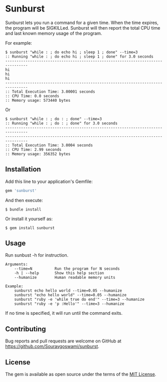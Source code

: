 # Sunburst
Sunburst lets you run a command for a given time.
When the time expires, the program will be SIGKILLed.
Sunburst will then report the total CPU time and last known memory usage
of the program.

For example:

```
$ sunburst "while : ; do echo hi ; sleep 1 ; done" --time=3
:: Running "while : ; do echo hi ; sleep 1 ; done" for 3.0 seconds
--------------------------------------------------------------------------------
hi
hi
hi
--------------------------------------------------------------------------------
:: Total Execution Time: 3.00001 seconds
:: CPU Time: 0.0 seconds
:: Memory usage: 573440 bytes
```

Or

```
$ sunburst "while : ; do : ; done" --time=3
:: Running "while : ; do : ; done" for 3.0 seconds
--------------------------------------------------------------------------------
--------------------------------------------------------------------------------
:: Total Execution Time: 3.0004 seconds
:: CPU Time: 2.99 seconds
:: Memory usage: 356352 bytes
```

## Installation
Add this line to your application's Gemfile:

```ruby
gem 'sunburst'
```

And then execute:

```
$ bundle install
```

Or install it yourself as:
```
$ gem install sunburst
```

## Usage
Run sunbust -h for instruction.

```
Arguments:
    --time=N          Run the program for N seconds
    -h | --help       Show this help section
    --humanize        Human readable memory units

Example:
    sunburst echo hello world --time=0.05 --humanize
    sunburst "echo hello world" --time=0.05 --humanize
    sunburst "ruby -e 'while true do end'" --time=3 --humanize
    sunburst "ruby -e 'p :Hello'" --time=3 --humanize
```

If no time is specified, it will run until the command exits.

## Contributing
Bug reports and pull requests are welcome on GitHub at https://github.com/Souravgoswami/sunburst.

## License
The gem is available as open source under the terms of the [MIT License](https://opensource.org/licenses/MIT).
